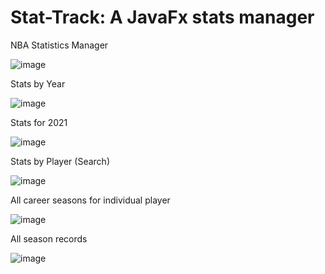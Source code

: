 # Stat-Track: A JavaFx stats manager
NBA Statistics Manager

![image](https://github.com/shaikh-hammad/Stat-Track/assets/22549998/d94a820c-2b72-44ba-a3c0-c85bbf9e3cf9)

Stats by Year

![image](https://github.com/shaikh-hammad/Stat-Track/assets/22549998/113f5bb5-127f-4b7b-b07c-e071325ce887)

Stats for 2021

![image](https://github.com/shaikh-hammad/Stat-Track/assets/22549998/0234ca9b-d90a-47db-a313-69eeedae701f)

Stats by Player (Search)

![image](https://github.com/shaikh-hammad/Stat-Track/assets/22549998/50221036-ac48-42bb-9f3e-50b511fc5e96)

All career seasons for individual player

![image](https://github.com/shaikh-hammad/Stat-Track/assets/22549998/056119b0-4a88-4da1-ad9a-5bb746432d67)

All season records

![image](https://github.com/shaikh-hammad/Stat-Track/assets/22549998/d97a58dd-4e48-4800-8503-5b9802185791)





